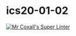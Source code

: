 # ics20-01-02

[![Mr Coxall's Super Linter](https://github.com/<Ali-Mugamai>/<icso20>/workflows/Mr%20Coxall's%20Super%20Linter/badge.svg)](https://github.com/<Ali-Mugamai>/<icso20--01-02>/actions/)

